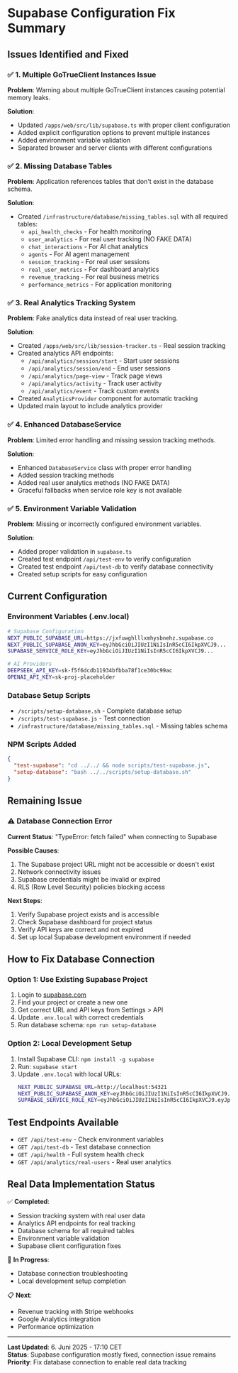 # Supabase Configuration Fix Summary

## Issues Identified and Fixed

### ✅ **1. Multiple GoTrueClient Instances Issue**
**Problem**: Warning about multiple GoTrueClient instances causing potential memory leaks.

**Solution**: 
- Updated `/apps/web/src/lib/supabase.ts` with proper client configuration
- Added explicit configuration options to prevent multiple instances
- Added environment variable validation
- Separated browser and server clients with different configurations

### ✅ **2. Missing Database Tables**
**Problem**: Application references tables that don't exist in the database schema.

**Solution**:
- Created `/infrastructure/database/missing_tables.sql` with all required tables:
  - `api_health_checks` - For health monitoring
  - `user_analytics` - For real user tracking (NO FAKE DATA)
  - `chat_interactions` - For AI chat analytics
  - `agents` - For AI agent management
  - `session_tracking` - For real user sessions
  - `real_user_metrics` - For dashboard analytics
  - `revenue_tracking` - For real business metrics
  - `performance_metrics` - For application monitoring

### ✅ **3. Real Analytics Tracking System**
**Problem**: Fake analytics data instead of real user tracking.

**Solution**:
- Created `/apps/web/src/lib/session-tracker.ts` - Real session tracking
- Created analytics API endpoints:
  - `/api/analytics/session/start` - Start user sessions
  - `/api/analytics/session/end` - End user sessions
  - `/api/analytics/page-view` - Track page views
  - `/api/analytics/activity` - Track user activity
  - `/api/analytics/event` - Track custom events
- Created `AnalyticsProvider` component for automatic tracking
- Updated main layout to include analytics provider

### ✅ **4. Enhanced DatabaseService**
**Problem**: Limited error handling and missing session tracking methods.

**Solution**:
- Enhanced `DatabaseService` class with proper error handling
- Added session tracking methods
- Added real user analytics methods (NO FAKE DATA)
- Graceful fallbacks when service role key is not available

### ✅ **5. Environment Variable Validation**
**Problem**: Missing or incorrectly configured environment variables.

**Solution**:
- Added proper validation in `supabase.ts`
- Created test endpoint `/api/test-env` to verify configuration
- Created test endpoint `/api/test-db` to verify database connectivity
- Created setup scripts for easy configuration

## Current Configuration

### Environment Variables (.env.local)
```bash
# Supabase Configuration
NEXT_PUBLIC_SUPABASE_URL=https://jxfuwghlllxmhysbnehz.supabase.co
NEXT_PUBLIC_SUPABASE_ANON_KEY=eyJhbGciOiJIUzI1NiIsInR5cCI6IkpXVCJ9...
SUPABASE_SERVICE_ROLE_KEY=eyJhbGciOiJIUzI1NiIsInR5cCI6IkpXVCJ9...

# AI Providers
DEEPSEEK_API_KEY=sk-f5f6dcdb11934bfbba78f1ce30bc99ac
OPENAI_API_KEY=sk-proj-placeholder
```

### Database Setup Scripts
- `/scripts/setup-database.sh` - Complete database setup
- `/scripts/test-supabase.js` - Test connection
- `/infrastructure/database/missing_tables.sql` - Missing tables schema

### NPM Scripts Added
```json
{
  "test-supabase": "cd ../../ && node scripts/test-supabase.js",
  "setup-database": "bash ../../scripts/setup-database.sh"
}
```

## Remaining Issue

### ⚠️ **Database Connection Error**
**Current Status**: "TypeError: fetch failed" when connecting to Supabase

**Possible Causes**:
1. The Supabase project URL might not be accessible or doesn't exist
2. Network connectivity issues
3. Supabase credentials might be invalid or expired
4. RLS (Row Level Security) policies blocking access

**Next Steps**:
1. Verify Supabase project exists and is accessible
2. Check Supabase dashboard for project status
3. Verify API keys are correct and not expired
4. Set up local Supabase development environment if needed

## How to Fix Database Connection

### Option 1: Use Existing Supabase Project
1. Login to [supabase.com](https://supabase.com)
2. Find your project or create a new one
3. Get correct URL and API keys from Settings > API
4. Update `.env.local` with correct credentials
5. Run database schema: `npm run setup-database`

### Option 2: Local Development Setup
1. Install Supabase CLI: `npm install -g supabase`
2. Run: `supabase start`
3. Update `.env.local` with local URLs:
   ```bash
   NEXT_PUBLIC_SUPABASE_URL=http://localhost:54321
   NEXT_PUBLIC_SUPABASE_ANON_KEY=eyJhbGciOiJIUzI1NiIsInR5cCI6IkpXVCJ9.eyJpc3MiOiJzdXBhYmFzZSIsInJlZiI6ImxvY2FsaG9zdCIsInJvbGUiOiJhbm9uIiwiaWF0IjoxNjQ1NzkyOTUxLCJleHAiOjE5NjEzNjg5NTF9.mHq8FIKUM0gJBOaG8aEOLfbEHbRYAu2LQQnLFgJNhGM
   SUPABASE_SERVICE_ROLE_KEY=eyJhbGciOiJIUzI1NiIsInR5cCI6IkpXVCJ9.eyJpc3MiOiJzdXBhYmFzZSIsInJlZiI6ImxvY2FsaG9zdCIsInJvbGUiOiJzZXJ2aWNlX3JvbGUiLCJpYXQiOjE2NDU3OTI5NTEsImV4cCI6MTk2MTM2ODk1MX0.MfZlPWh2jrZdh3dNMhvGm6jhtJqvgGz9JqEw5JjfEzE
   ```

## Test Endpoints Available

- `GET /api/test-env` - Check environment variables
- `GET /api/test-db` - Test database connection
- `GET /api/health` - Full system health check
- `GET /api/analytics/real-users` - Real user analytics

## Real Data Implementation Status

✅ **Completed**:
- Session tracking system with real user data
- Analytics API endpoints for real tracking
- Database schema for all required tables
- Environment variable validation
- Supabase client configuration fixes

🔄 **In Progress**:
- Database connection troubleshooting
- Local development setup completion

📋 **Next**:
- Revenue tracking with Stripe webhooks
- Google Analytics integration
- Performance optimization

---

**Last Updated**: 6. Juni 2025 - 17:10 CET  
**Status**: Supabase configuration mostly fixed, connection issue remains  
**Priority**: Fix database connection to enable real data tracking